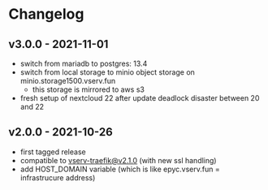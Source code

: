 # Changelog

## v3.0.0 - 2021-11-01

- switch from mariadb to postgres: 13.4
- switch from local storage to minio object storage on minio.storage1500.vserv.fun
  - this storage is mirrored to aws s3
- fresh setup of nextcloud 22 after update deadlock disaster between 20 and 22

## v2.0.0 - 2021-10-26

- first tagged release
- compatible to vserv-traefik@v2.1.0 (with new ssl handling)
- add HOST_DOMAIN variable (which is like epyc.vserv.fun = infrastrucure address)
